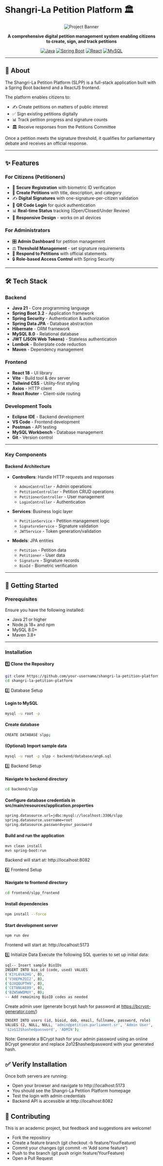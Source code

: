 # Shangri-La Petition Platform 🏛️

<div align="center">

![Project Banner](docs/screenshots/banner.png) <!-- if you have -->

**A comprehensive digital petition management system enabling citizens to create, sign, and track petitions**

[![Java](https://img.shields.io/badge/Java-21-ED8B00?style=flat&logo=openjdk&logoColor=white)](https://www.oracle.com/java/)
[![Spring Boot](https://img.shields.io/badge/Spring_Boot-3.2-6DB33F?style=flat&logo=spring-boot)](https://spring.io/projects/spring-boot)
[![React](https://img.shields.io/badge/React-18-61DAFB?style=flat&logo=react&logoColor=black)](https://reactjs.org/)
[![MySQL](https://img.shields.io/badge/MySQL-8.0-4479A1?style=flat&logo=mysql&logoColor=white)](https://www.mysql.com/)

</div>

---

## 📝 About

 The Shangri-La Petition Platform (SLPP) is a full-stack application built with a Spring Boot backend and a ReactJS frontend. 

The platform enables citizens to:
- ✍️ Create petitions on matters of public interest
- ✅ Sign existing petitions digitally
- 📊 Track petition progress and signature counts
- 🏛️ Receive responses from the Petitions Committee

Once a petition meets the signature threshold, it qualifies for parliamentary debate and receives an official response.

---

## ✨ Features

### For Citizens (Petitioners)
- 🔐 **Secure Registration** with biometric ID verification
- 📝 **Create Petitions** with title, description, and category
- ✍️ **Digital Signatures** with one-signature-per-citizen validation
- 📱 **QR Code Login** for quick authentication
- 📊 **Real-time Status** tracking (Open/Closed/Under Review)
- 🔔 **Responsive Design** - works on all devices

### For Administrators
- 🎛️ **Admin Dashboard** for petition management
- ⚖️ **Threshold Management** - set signature requirements
- 💬 **Respond to Petitions** with official statements
- 🔒 **Role-based Access Control** with Spring Security

---

## 🛠️ Tech Stack

### Backend
- **Java 21** - Core programming language
- **Spring Boot 3.2** - Application framework
- **Spring Security** - Authentication & authorization
- **Spring Data JPA** - Database abstraction
- **Hibernate** - ORM framework
- **MySQL 8.0** - Relational database
- **JWT (JSON Web Tokens)** - Stateless authentication
- **Lombok** - Boilerplate code reduction
- **Maven** - Dependency management

### Frontend
- **React 18** - UI library
- **Vite** - Build tool & dev server
- **Tailwind CSS** - Utility-first styling
- **Axios** - HTTP client
- **React Router** - Client-side routing

### Development Tools
- **Eclipse IDE** - Backend development
- **VS Code** - Frontend development
- **Postman** - API testing
- **MySQL Workbench** - Database management
- **Git** - Version control

---
### Key Components

#### Backend Architecture
- **Controllers**: Handle HTTP requests and responses
  - `AdminController` - Admin operations
  - `PetitionController` - Petition CRUD operations
  - `PetitionerController` - User management
  - `LoginController` - Authentication

- **Services**: Business logic layer
  - `PetitionService` - Petition management logic
  - `SignatureService` - Signature validation
  - `JWTService` - Token generation/validation

- **Models**: JPA entities
  - `Petition` - Petition data
  - `Petitioner` - User data
  - `Signature` - Signature records
  - `BioId` - Biometric verification

---


## 🚀 Getting Started

### Prerequisites

Ensure you have the following installed:

- Java 21 or higher
- Node.js 18+ and npm
- MySQL 8.0+
- Maven 3.8+

---

### Installation

#### 1️⃣ Clone the Repository
```bash
git clone https://github.com/your-username/shangri-la-petition-platform.git
cd shangri-la-petition-platform
```
2️⃣ Database Setup

#### Login to MySQL
```bash
mysql -u root -p
```

#### Create database
```bash
CREATE DATABASE slpp;
```

#### (Optional) Import sample data
```bash
mysql -u root -p slpp < backend/database/ang6.sql
```
3️⃣ Backend Setup
#### Navigate to backend directory
```bash
cd backend/slpp
```

#### Configure database credentials in src/main/resources/application.properties
```bash
spring.datasource.url=jdbc:mysql://localhost:3306/slpp
spring.datasource.username=root
spring.datasource.password=your_password
```

#### Build and run the application
```bash
mvn clean install
mvn spring-boot:run
```
Backend will start at: http://localhost:8082

4️⃣ Frontend Setup
#### Navigate to frontend directory
```bash
cd frontend/slpp_frontend
```

#### Install dependencies
```bash
npm install --force
```

#### Start development server
```bash
npm run dev
```
Frontend will start at: http://localhost:5173

5️⃣ Initialize Data
Execute the following SQL queries to set up initial data:
```bash
sql-- Insert sample BioIDs
INSERT INTO bio_id (code, used) VALUES 
('K1YL8VA2HG', 0), 
('V30EPKZQI2', 0),
('QJXQOUPTH9', 0),
('CET8NUAE09', 0),
('BZW5WWDMUY', 0);
-- Add remaining BioID codes as needed
```

 Create admin user (generate bcrypt hash for password at https://bcrypt-generator.com/)
```bash
INSERT INTO users (id, bioid, dob, email, fullname, password, role) 
VALUES (2, NULL, NULL, 'admin@petition.parliament.sr', 'Admin User', 
'$2a$12$hashedpassword', 'ADMIN');
```
Note: Generate a BCrypt hash for your admin password using an online BCrypt generator and replace $2a$12$hashedpassword with your generated hash.

## ✅ Verify Installation
Once both servers are running:

- Open your browser and navigate to http://localhost:5173
- You should see the Shangri-La Petition Platform homepage
- Test the login with admin credentials
- Backend API is accessible at http://localhost:8082


## 🤝 Contributing
This is an academic project, but feedback and suggestions are welcome!

- Fork the repository
- Create a feature branch (git checkout -b feature/YourFeature)
- Commit your changes (git commit -m 'Add some feature')
- Push to the branch (git push origin feature/YourFeature)
- Open a Pull Request

